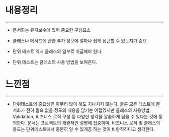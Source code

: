 # 내용정리

---

- 문서화는 유지보수에 있어 중요한 구성요소
- 클래스나 메서드에 관한 추가 정보에 얼마나 쉽게 접근할 수 있는지가 중요

- 단위 테스트 역시 클래스의 일부로 취급해야 한다.
- 단위 테스트는 클래스의 사용 방법을 보여준다.



# 느낀점

---

- 단위테스트의 중요성은 아무리 많이 해도 지나치지 않는다. 물론 모든 테스트에 문서화가 전혀 필요 없을 정도의 내용을 담기는 어렵겠지만
  클래스의 사용방법, Validation, 비즈니스 로직 구성 등 다양한 생각을 깔끔하게 담을 수 있다는 것에 동의한다.
  문서는 프로젝트의 개괄적인 설명에 집중하며, 비즈니스 로직 및 클래스의 용도는 단위테스트에서 충분히 알 수 있게끔 하는 것이 바람직하다고 생각한다.
